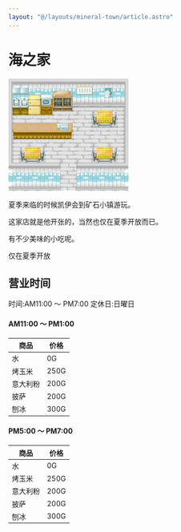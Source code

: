 ```yaml
---
layout: "@/layouts/mineral-town/article.astro"
---
```


# 海之家

![海之家](_海之家.png)

夏季来临的时候凯伊会到矿石小镇游玩。

这家店就是他开张的，当然也仅在夏季开放而已。

有不少美味的小吃呢。

仅在夏季开放

## 营业时间

时间:AM11:00 ～ PM7:00 定休日:日曜日

#### AM11:00 ～ PM1:00

| 商品     | 价格 |
| -------- | ---- |
| 水       | 0G   |
| 烤玉米   | 250G |
| 意大利粉 | 200G |
| 披萨     | 200G |
| 刨冰     | 300G |

#### PM5:00 ～ PM7:00

| 商品     | 价格 |
| -------- | ---- |
| 水       | 0G   |
| 烤玉米   | 250G |
| 意大利粉 | 200G |
| 披萨     | 200G |
| 刨冰     | 300G |
